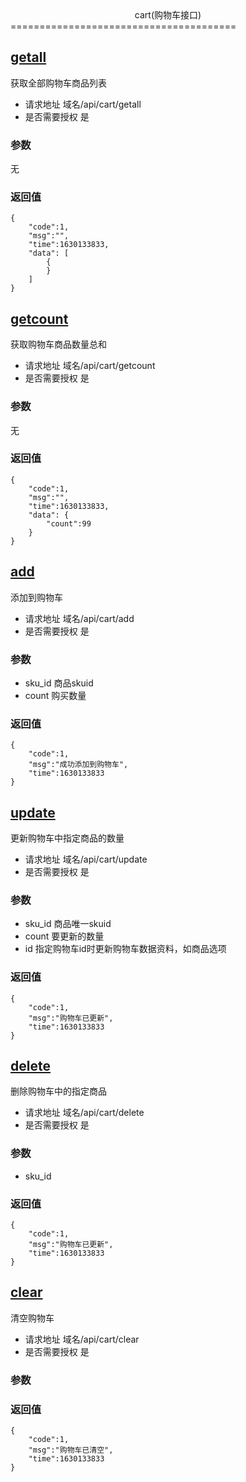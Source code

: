 <center>cart(购物车接口)</center>
=======================================

## [getall](#getall)
获取全部购物车商品列表
* 请求地址 域名/api/cart/getall
* 是否需要授权 是

### 参数
无

### 返回值
```
{
    "code":1,
    "msg":"",
    "time":1630133833,
    "data": [
        {
        }
    ]
}
```

## [getcount](#getcount)
获取购物车商品数量总和
* 请求地址 域名/api/cart/getcount
* 是否需要授权 是

### 参数
无

### 返回值
```
{
    "code":1,
    "msg":"",
    "time":1630133833,
    "data": {
        "count":99
    }
}
```

## [add](#add)
添加到购物车
* 请求地址 域名/api/cart/add
* 是否需要授权 是

### 参数
* sku_id 商品skuid
* count 购买数量

### 返回值
```
{
    "code":1,
    "msg":"成功添加到购物车",
    "time":1630133833
}
```

## [update](#update)
更新购物车中指定商品的数量
* 请求地址 域名/api/cart/update
* 是否需要授权 是

### 参数
* sku_id 商品唯一skuid
* count 要更新的数量
* id 指定购物车id时更新购物车数据资料，如商品选项

### 返回值
```
{
    "code":1,
    "msg":"购物车已更新",
    "time":1630133833
}
```

## [delete](#delete)
删除购物车中的指定商品
* 请求地址 域名/api/cart/delete
* 是否需要授权 是

### 参数
* sku_id

### 返回值
```
{
    "code":1,
    "msg":"购物车已更新",
    "time":1630133833
}
```

## [clear](#clear)
清空购物车
* 请求地址 域名/api/cart/clear
* 是否需要授权 是

### 参数


### 返回值
```
{
    "code":1,
    "msg":"购物车已清空",
    "time":1630133833
}
```